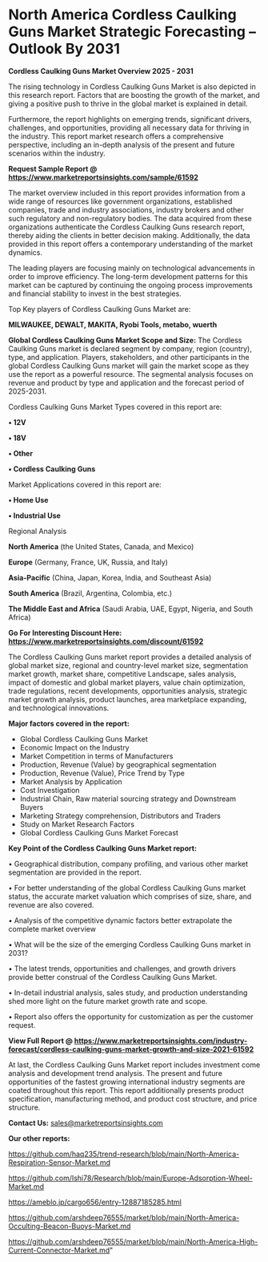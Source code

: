# North America Cordless Caulking Guns Market Strategic Forecasting – Outlook By 2031

<Strong> Cordless Caulking Guns Market Overview 2025 - 2031</strong>

The rising technology in Cordless Caulking Guns Market is also depicted in this research report. Factors that are boosting the growth of the market, and giving a positive push to thrive in the global market is explained in detail.

Furthermore, the report highlights on emerging trends, significant drivers, challenges, and opportunities, providing all necessary data for thriving in the industry. This report market research offers a comprehensive perspective, including an in-depth analysis of the present and future scenarios within the industry.

<strong>Request Sample Report @ <a href=https://www.marketreportsinsights.com/sample/61592>https://www.marketreportsinsights.com/sample/61592</a></strong>

The market overview included in this report provides information from a wide range of resources like government organizations, established companies, trade and industry associations, industry brokers and other such regulatory and non-regulatory bodies. The data acquired from these organizations authenticate the Cordless Caulking Guns research report, thereby aiding the clients in better decision making. Additionally, the data provided in this report offers a contemporary understanding of the market dynamics.

The leading players are focusing mainly on technological advancements in order to improve efficiency. The long-term development patterns for this market can be captured by continuing the ongoing process improvements and financial stability to invest in the best strategies.

Top Key players of Cordless Caulking Guns Market are:

<strong>MILWAUKEE, DEWALT, MAKITA, Ryobi Tools, metabo, wuerth</strong>

<strong><b>Global Cordless Caulking Guns Market Scope and Size:</b></strong>
The Cordless Caulking Guns market is declared segment by company, region (country), type, and application. Players, stakeholders, and other participants in the global Cordless Caulking Guns market will gain the market scope as they use the report as a powerful resource. The segmental analysis focuses on revenue and product by type and application and the forecast period of 2025-2031.

Cordless Caulking Guns Market Types covered in this report are:

<strong>• 12V

• 18V

• Other

• Cordless Caulking Guns</strong>

Market Applications covered in this report are:

<strong>• Home Use

• Industrial Use</strong> 

Regional Analysis

<strong>North America</strong> (the United States, Canada, and Mexico)

<strong>Europe</strong> (Germany, France, UK, Russia, and Italy)

<strong>Asia-Pacific</strong> (China, Japan, Korea, India, and Southeast Asia)

<strong>South America</strong> (Brazil, Argentina, Colombia, etc.)

<strong>The Middle East and Africa</strong> (Saudi Arabia, UAE, Egypt, Nigeria, and South Africa)

<strong>Go For Interesting Discount Here: <a href=https://www.marketreportsinsights.com/discount/61592>https://www.marketreportsinsights.com/discount/61592</a></strong>

The Cordless Caulking Guns market report provides a detailed analysis of global market size, regional and country-level market size, segmentation market growth, market share, competitive Landscape, sales analysis, impact of domestic and global market players, value chain optimization, trade regulations, recent developments, opportunities analysis, strategic market growth analysis, product launches, area marketplace expanding, and technological innovations.

<strong><b>Major factors covered in the report:</b></strong>
<ul>
  <li>Global Cordless Caulking Guns Market </li>
  <li>Economic Impact on the Industry</li>
  <li>Market Competition in terms of Manufacturers</li>
  <li>Production, Revenue (Value) by geographical segmentation</li>
  <li>Production, Revenue (Value), Price Trend by Type</li>
  <li>Market Analysis by Application</li>
  <li>Cost Investigation</li>
  <li>Industrial Chain, Raw material sourcing strategy and Downstream Buyers</li>
  <li>Marketing Strategy comprehension, Distributors and Traders</li>
  <li>Study on Market Research Factors</li>
  <li>Global Cordless Caulking Guns Market Forecast</li>
</ul>

<strong><b>Key Point of the Cordless Caulking Guns Market report:</b></strong>

• Geographical distribution, company profiling, and various other market segmentation are provided in the report.

• For better understanding of the global Cordless Caulking Guns market status, the accurate market valuation which comprises of size, share, and revenue are also covered.

• Analysis of the competitive dynamic factors better extrapolate the complete market overview

• What will be the size of the emerging Cordless Caulking Guns market in 2031?

• The latest trends, opportunities and challenges, and growth drivers provide better construal of the Cordless Caulking Guns Market.

• In-detail industrial analysis, sales study, and production understanding shed more light on the future market growth rate and scope.

• Report also offers the opportunity for customization as per the customer request.

<strong><b>View Full Report @ <a href=https://www.marketreportsinsights.com/industry-forecast/cordless-caulking-guns-market-growth-and-size-2021-61592>https://www.marketreportsinsights.com/industry-forecast/cordless-caulking-guns-market-growth-and-size-2021-61592</a></b></strong>


At last, the Cordless Caulking Guns Market report includes investment come analysis and development trend analysis. The present and future opportunities of the fastest growing international industry segments are coated throughout this report. This report additionally presents product specification, manufacturing method, and product cost structure, and price structure.

<strong>Contact Us:</strong>
sales@marketreportsinsights.com

<strong>Our other reports:</strong>

<a href=https://github.com/haq235/trend-research/blob/main/North-America-Respiration-Sensor-Market.md>https://github.com/haq235/trend-research/blob/main/North-America-Respiration-Sensor-Market.md</a>

<a href=https://github.com/Ishi78/Research/blob/main/Europe-Adsorption-Wheel-Market.md>https://github.com/Ishi78/Research/blob/main/Europe-Adsorption-Wheel-Market.md</a>

<a href=https://ameblo.jp/cargo656/entry-12887185285.html>https://ameblo.jp/cargo656/entry-12887185285.html</a>

<a href=https://github.com/arshdeep76555/market/blob/main/North-America-Occulting-Beacon-Buoys-Market.md>https://github.com/arshdeep76555/market/blob/main/North-America-Occulting-Beacon-Buoys-Market.md</a>

<a href=https://github.com/arshdeep76555/market/blob/main/North-America-High-Current-Connector-Market.md>https://github.com/arshdeep76555/market/blob/main/North-America-High-Current-Connector-Market.md</a>"
